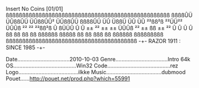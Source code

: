Insert No Coins                            [01/01]
ßßßßßßßßßßßßßßßßßßßßßßßßßßßßßßßßßßßßßßßßßßßßßßßßßß
ßßßßÛÜ ÜÛßßÛÜ ÜÛßßÛÛ² ÜÛßßÛÜ ßßßßÛÜ ÜÛ ÜßßÜ ÜÛ ÜÛ
²²ßß²ß ²²ÜÜ²²   ÜÛÛß  ²²  ²² ²²ßß²ß  Û ßÜÜÛ  Û  Û
±±  ²² ±±  ±± ÜÛÛß ²² ±±  ßß ±±  ²²  Û    Û  Û  Û
ßß  ßß ßß  ßß ßßßßßß   ßßßßß ßß  ßß ßßß ßß  ßßßßßß
ßßßßßßßßß ßßßßßßßßßßßßßßßßßßßßßßßßßßßßßßßßßßßßßßßß
         -+- RAZOR 1911 : SINCE 1985 -+-

 Date..................................2010-10-03
 Genre..................................Intro 64k
 OS.........................................Win32
 Code.........................................rez
 Logo.......................................ilkke
 Music....................................dubmood
 Pouet......http://pouet.net/prod.php?which=55991
